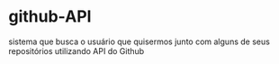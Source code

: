 # github-API
sistema que busca o usuário que quisermos junto com alguns de seus repositórios utilizando API do Github  
